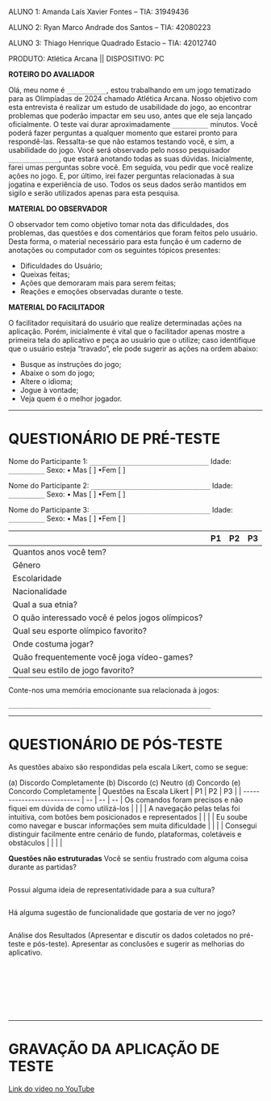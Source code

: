ALUNO 1: Amanda Laís Xavier Fontes – TIA: 31949436

ALUNO 2: Ryan Marco Andrade dos Santos – TIA: 42080223

ALUNO 3: Thiago Henrique Quadrado Estacio –  TIA: 42012740

PRODUTO: Atlética Arcana || DISPOSITIVO: PC


**ROTEIRO DO AVALIADOR**

Olá, meu nome é `___________`, estou trabalhando em um jogo tematizado para as Olimpíadas de 2024 chamado Atlética Arcana. Nosso objetivo com esta entrevista é realizar um estudo de usabilidade do jogo, ao encontrar problemas que poderão impactar em seu uso, antes que ele seja lançado oficialmente. O teste vai durar aproximadamente `__________` minutos. Você poderá fazer perguntas a qualquer momento que estarei pronto para respondê-las. Ressalta-se que não estamos testando você, e sim, a usabilidade do jogo. Você será observado pelo nosso pesquisador `______________`, que estará anotando todas as suas dúvidas. Inicialmente, farei umas perguntas sobre você. Em seguida, vou pedir que você realize ações no jogo. E, por último, irei fazer perguntas relacionadas à sua jogatina e experiência de uso. Todos os seus dados serão mantidos em sigilo e serão utilizados apenas para esta pesquisa.


**MATERIAL DO OBSERVADOR**

O observador tem como objetivo tomar nota das dificuldades, dos problemas, das questões e dos comentários que foram feitos pelo usuário. Desta forma, o material necessário para esta função é  um caderno de anotações ou computador com os seguintes tópicos presentes:
- Dificuldades do Usuário;
- Queixas feitas;
- Ações que demoraram mais para serem feitas;
- Reações e emoções observadas durante o teste.


**MATERIAL DO FACILITADOR**

O facilitador requisitará do usuário que realize determinadas ações na aplicação. Porém, inicialmente é vital que o facilitador apenas mostre a primeira tela do aplicativo e peça ao usuário que o utilize; caso identifique que o usuário esteja “travado”, ele pode sugerir as ações na ordem abaixo:
- Busque as instruções do jogo;
- Abaixe o som do jogo;
- Altere o idioma;
- Jogue à vontade; 
- Veja quem é o melhor jogador.

---

# QUESTIONÁRIO DE PRÉ-TESTE

Nome do Participante 1: `_________________________________`   Idade: `__________`      Sexo:    •  Mas  [ ]   •Fem  [ ]

Nome do Participante 2: `_________________________________`   Idade: `__________`      Sexo:    •  Mas  [ ]   •Fem  [ ]

Nome do Participante 3: `_________________________________`   Idade: `__________`      Sexo:    •  Mas  [ ]   •Fem  [ ]



|    | P1 | P2 | P3 |
| -- | -- | -- | -- |
| Quantos anos você tem? | | | |
| Gênero | | | |
| Escolaridade | | | |
| Nacionalidade | | | |
| Qual a sua etnia? | | | |
| O quão interessado você é pelos jogos olímpicos? |
| Qual seu esporte olímpico favorito? | | | |
| Onde costuma jogar? | | | |
| Quão frequentemente você joga vídeo-games? | | | |
| Qual seu estilo de jogo favorito? | | | |

Conte-nos uma memória emocionante sua relacionada à jogos:

```
________________________________________________________
```

---

# QUESTIONÁRIO DE PÓS-TESTE

As questões abaixo são respondidas pela escala Likert, como se segue:

(a) Discordo Completamente (b) Discordo (c) Neutro (d) Concordo (e) Concordo Completamente
|  Questões na Escala Likert  | P1 | P2 | P3 |
| --------------------------- | -- | -- | -- |
Os comandos foram precisos e não fiquei em dúvida de como utilizá-los | | | |
A navegação pelas telas foi intuitiva, com botões bem posicionados e representados | | | |
Eu soube como navegar e buscar informações sem muita dificuldade | | | |
Consegui distinguir facilmente entre cenário de fundo, plataformas, coletáveis e obstáculos | | | |

**Questões não estruturadas**
Você se sentiu frustrado com alguma coisa durante as partidas?

```

```

Possui alguma ideia de representatividade para a sua cultura?

```

```

Há alguma sugestão de funcionalidade que gostaria de ver no jogo?

```

```

Análise dos Resultados
(Apresentar e discutir os dados coletados no pré-teste e pós-teste). Apresentar as conclusões e sugerir as melhorias do aplicativo.

```








```

---

# GRAVAÇÃO DA APLICAÇÃO DE TESTE

[Link do vídeo no YouTube]([url](https://youtu.be/iFGoieGy7Bo))
